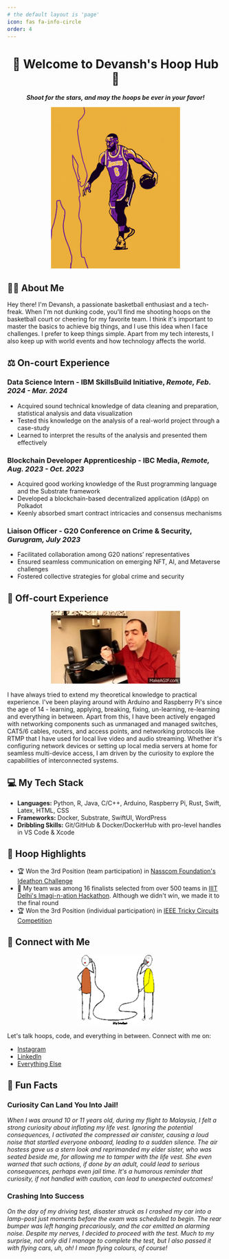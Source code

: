 ```yaml
---
# the default layout is 'page'
icon: fas fa-info-circle
order: 4
---
```


<!-- > Add Markdown syntax content to file `_tabs/about.md`{: .filepath } and it will show up on this page.
{: .prompt-tip }
-->

<!-- Project Title -->
<h1 align="center">🏀 Welcome to Devansh's Hoop Hub 🏀</h1>

<!-- Project Description -->
<p align="center">
  <b><i>Shoot for the stars, and may the hoops be ever in your favor!</i></b>
</p>

<!-- Preview Image/Animation -->
<p align="center">
  <img src="about_assets/meMissingShotsAndHints.gif" alt="Basketball Animation" width="300"/>
</p>

<!-- About Me -->
## 🙋‍♂️ About Me

Hey there! I'm Devansh, a passionate basketball enthusiast and a tech-freak. When I'm not dunking code, you'll find me shooting hoops on the basketball court or cheering for my favorite team. I think it's important to master the basics to achieve big things, and I use this idea when I face challenges. I prefer to keep things simple. Apart from my tech interests, I also keep up with world events and how technology affects the world.
<!--I like to work in solitude as well as in team/groups but I think that progress happens in solitude - when your are just with yourself -->

<!-- On-court Experience -->
## ⚖️ On-court Experience

### Data Science Intern - IBM SkillsBuild Initiative, *Remote, Feb. 2024 - Mar. 2024*

- Acquired sound technical knowledge of data cleaning and preparation, statistical analysis and data visualization
- Tested this knowledge on the analysis of a real-world project through a case-study
- Learned to interpret the results of the analysis and presented them effectively

### Blockchain Developer Apprenticeship - IBC Media, *Remote, Aug. 2023 - Oct. 2023*

- Acquired good working knowledge of the Rust programming language and the Substrate framework
- Developed a blockchain-based decentralized application (dApp) on Polkadot
- Keenly absorbed smart contract intricacies and consensus mechanisms

### Liaison Officer - G20 Conference on Crime & Security, *Gurugram, July 2023*

- Facilitated collaboration among G20 nations’ representatives
- Ensured seamless communication on emerging NFT, AI, and Metaverse challenges
- Fostered collective strategies for global crime and security

<!-- Off-court Experience -->
## 🏡 Off-court Experience

<p align="center">
  <img src="about_assets/thatsHowIDoIT.gif" alt="My fav experimentalist" width="300"/>
</p>

I have always tried to extend my theoretical knowledge to practical experience. I've been playing around with Arduino and Raspberry Pi's since the age of 14 - learning, applying, breaking, fixing, un-learning, re-learning and everything in between. Apart from this, I have been actively engaged with networking components such as unmanaged and managed switches, CAT5/6 cables, routers, and access points, and networking protocols like RTMP that I have used for local live video and audio streaming. Whether it's configuring network devices or setting up local media servers at home for seamless multi-device access, I am driven by the curiosity to explore the capabilities of interconnected systems.

<!-- My Tech Stack -->
## 💻 My Tech Stack

- **Languages:** Python, R, Java, C/C++, Arduino, Raspberry Pi, Rust, Swift, Latex, HTML, CSS
- **Frameworks:** Docker, Substrate, SwiftUI, WordPress
- **Dribbling Skills:** Git/GitHub & Docker/DockerHub with pro-level handles in VS Code & Xcode

<!-- Hoop Highlights -->
## 🏀 Hoop Highlights

<!--
<p align = "center">
  <img src = "about_assets/proudOfYou.gif", alt = "There's more to come!", width = "200">
</p>
-->
- 🏆 Won the 3rd Position (team participation) in [Nasscom Foundation's Ideathon Challenge](about_assets/nasscomFoundation3rdPosition.png)
- 🌟 My team was among 16 finalists selected from over 500 teams in [IIIT Delhi's Imagi-n-ation Hackathon](about_assets/iiitdImaginationHackathon.png). Although we didn't win, we made it to the final round
- 🏆 Won the 3rd Position (individual participation) in [IEEE Tricky Circuits Competition](about_assets/ieeeTrickyCircuits3rdPosition.pdf)

<!-- Connect with Me -->
## 🤝 Connect with Me

<p align = "center">
  <img src = "about_assets/connectWithMe.png", alt = "I really have a thing with EAVESDROPPING", width = 180>
</p>

Let's talk hoops, code, and everything in between. Connect with me on:

- [Instagram](https://instagram.com/r6.devansh)
- [LinkedIn](https://www.linkedin.com/in/rastogidevansh)
- [Everything Else](https://www.linktr.ee/rastogidevansh)

<!-- Fun Fact -->
## 🎉 Fun Facts
<!--  About The *hello* World Around Me -->

### Curiosity Can Land You Into Jail!

*When I was around 10 or 11 years old, during my flight to Malaysia, I felt a strong curiosity about inflating my life vest. Ignoring the potential consequences, I activated the compressed air canister, causing a loud noise that startled everyone onboard, leading to a sudden silence. The air hostess gave us a stern look and reprimanded my elder sister, who was seated beside me, for allowing me to tamper with the life vest. She even warned that such actions, if done by an adult, could lead to serious consequences, perhaps even jail time. It's a humorous reminder that curiosity, if not handled with caution, can lead to unexpected outcomes!*

### Crashing Into Success

*On the day of my driving test, disaster struck as I crashed my car into a lamp-post just moments before the exam was scheduled to begin. The rear bumper was left hanging precariously, and the car emitted an alarming noise. Despite my nerves, I decided to proceed with the test. Much to my surprise, not only did I manage to complete the test, but I also passed it with flying cars, uh, oh! I mean flying colours, of course!*


<!-- Did you know? The first basketball game was played with a soccer ball and two peach baskets. Talk about a slam dunk in creativity! -->
